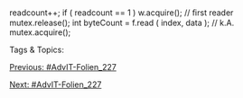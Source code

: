 readcount++;
if ( readcount  == 1 ) w.acquire();  // ﬁrst reader
mutex.release();
int byteCount  = f.read ( index, data );  // k.A.
mutex.acquire();

   Tags & Topics:
   

[Previous: #AdvIT-Folien_227](AdvIT-Folien_227.md)

[Next: #AdvIT-Folien_227](AdvIT-Folien_227.md)